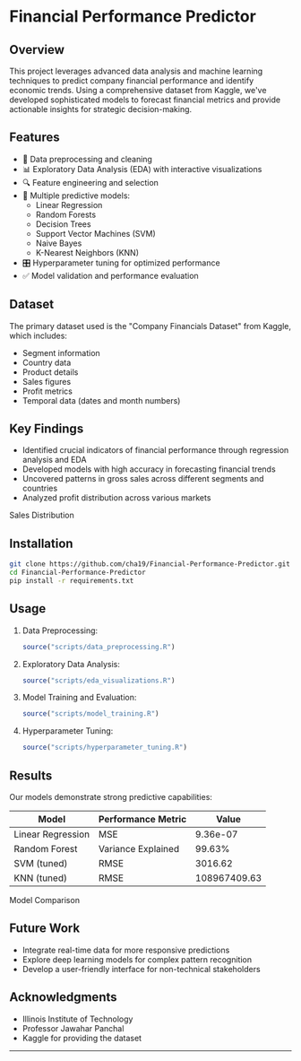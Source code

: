# Financial Performance Predictor


## Overview

This project leverages advanced data analysis and machine learning techniques to predict company financial performance and identify economic trends. Using a comprehensive dataset from Kaggle, we've developed sophisticated models to forecast financial metrics and provide actionable insights for strategic decision-making.

## Features

- 🧹 Data preprocessing and cleaning
- 📊 Exploratory Data Analysis (EDA) with interactive visualizations
- 🔍 Feature engineering and selection
- 🤖 Multiple predictive models:
  - Linear Regression
  - Random Forests
  - Decision Trees
  - Support Vector Machines (SVM)
  - Naive Bayes
  - K-Nearest Neighbors (KNN)
- 🎛️ Hyperparameter tuning for optimized performance
- ✅ Model validation and performance evaluation

## Dataset

The primary dataset used is the "Company Financials Dataset" from Kaggle, which includes:
- Segment information
- Country data
- Product details
- Sales figures
- Profit metrics
- Temporal data (dates and month numbers)

## Key Findings

- Identified crucial indicators of financial performance through regression analysis and EDA
- Developed models with high accuracy in forecasting financial trends
- Uncovered patterns in gross sales across different segments and countries
- Analyzed profit distribution across various markets

Sales Distribution

## Installation

```bash
git clone https://github.com/cha19/Financial-Performance-Predictor.git
cd Financial-Performance-Predictor
pip install -r requirements.txt
```

## Usage

1. Data Preprocessing:
   ```R
   source("scripts/data_preprocessing.R")
   ```

2. Exploratory Data Analysis:
   ```R
   source("scripts/eda_visualizations.R")
   ```

3. Model Training and Evaluation:
   ```R
   source("scripts/model_training.R")
   ```

4. Hyperparameter Tuning:
   ```R
   source("scripts/hyperparameter_tuning.R")
   ```

## Results

Our models demonstrate strong predictive capabilities:

| Model | Performance Metric | Value |
|-------|---------------------|-------|
| Linear Regression | MSE | 9.36e-07 |
| Random Forest | Variance Explained | 99.63% |
| SVM (tuned) | RMSE | 3016.62 |
| KNN (tuned) | RMSE | 108967409.63 |

Model Comparison

## Future Work

- Integrate real-time data for more responsive predictions
- Explore deep learning models for complex pattern recognition
- Develop a user-friendly interface for non-technical stakeholders


## Acknowledgments

- Illinois Institute of Technology
- Professor Jawahar Panchal
- Kaggle for providing the dataset

---


